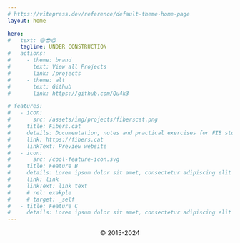 ```yaml
---
# https://vitepress.dev/reference/default-theme-home-page
layout: home

hero:
#   text: 😃😎😋
    tagline: UNDER CONSTRUCTION
#   actions:
#     - theme: brand
#       text: View all Projects
#       link: /projects
#     - theme: alt
#       text: Github
#       link: https://github.com/Qu4k3

# features:
#   - icon: 
#       src: /assets/img/projects/fiberscat.png
#     title: Fibers.cat
#     details: Documentation, notes and practical exercises for FIB students (Faculty of Computer Science Barcelona)
#     link: https://fibers.cat
#     linkText: Preview website
#   - icon:
#       src: /cool-feature-icon.svg
#     title: Feature B
#     details: Lorem ipsum dolor sit amet, consectetur adipiscing elit
#     link: link  
#     linkText: link text
#     # rel: exakple
#     # target: _self
#   - title: Feature C
#     details: Lorem ipsum dolor sit amet, consectetur adipiscing elit
---
```


<p style="text-align:center;">© 2015-2024</p>